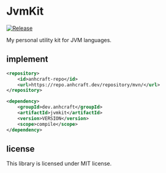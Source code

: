 # JvmKit
[![Release](https://travis-ci.org/anhcraft/JvmKit.svg?branch=master)](https://travis-ci.org/anhcraft/JvmKit)<br>

My personal utility kit for JVM languages.

## implement
```xml
<repository>
    <id>anhcraft-repo</id>
    <url>https://repo.anhcraft.dev/repository/mvn/</url>
</repository>
```

```xml
<dependency>
    <groupId>dev.anhcraft</groupId>
    <artifactId>jvmkit</artifactId>
    <version>VERSION</version>
    <scope>compile</scope>
</dependency>
```

## license
This library is licensed under MIT license.
